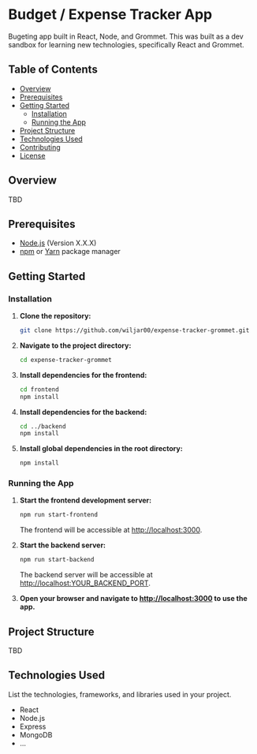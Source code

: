 # Budget / Expense Tracker App 

Bugeting app built in React, Node, and Grommet.
This was built as a dev sandbox for learning new technologies, specifically React and Grommet.  

## Table of Contents

- [Overview](#overview)
- [Prerequisites](#prerequisites)
- [Getting Started](#getting-started)
  - [Installation](#installation)
  - [Running the App](#running-the-app)
- [Project Structure](#project-structure)
- [Technologies Used](#technologies-used)
- [Contributing](#contributing)
- [License](#license)

## Overview

TBD

## Prerequisites

- [Node.js](https://nodejs.org/) (Version X.X.X)
- [npm](https://www.npmjs.com/) or [Yarn](https://yarnpkg.com/) package manager

## Getting Started

### Installation

1. **Clone the repository:**

    ```bash
    git clone https://github.com/wiljar00/expense-tracker-grommet.git
    ```

2. **Navigate to the project directory:**

    ```bash
    cd expense-tracker-grommet
    ```

3. **Install dependencies for the frontend:**

    ```bash
    cd frontend
    npm install
    ```

4. **Install dependencies for the backend:**

    ```bash
    cd ../backend
    npm install
    ```

5. **Install global dependencies in the root directory:**

    ```bash
    npm install
    ```

### Running the App

1. **Start the frontend development server:**

    ```bash
    npm run start-frontend
    ```

   The frontend will be accessible at [http://localhost:3000](http://localhost:3000).

2. **Start the backend server:**

    ```bash
    npm run start-backend
    ```

   The backend server will be accessible at [http://localhost:YOUR_BACKEND_PORT](http://localhost:YOUR_BACKEND_PORT).

3. **Open your browser and navigate to [http://localhost:3000](http://localhost:3000) to use the app.**

## Project Structure

TBD

## Technologies Used

List the technologies, frameworks, and libraries used in your project.

- React
- Node.js
- Express
- MongoDB
- ...
